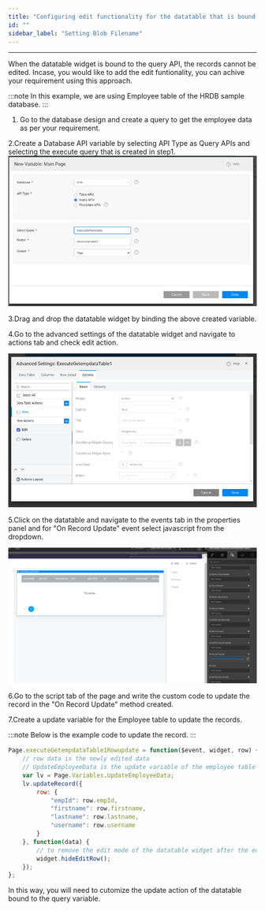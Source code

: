 ```yaml
---
title: "Configuring edit functionality for the datatable that is bound to Query API"
id: ""
sidebar_label: "Setting Blob Filename"
---
```

---

When the datatable widget is bound to the query API, the records cannot be edited. Incase, you would like to add the edit funtionality, you can achive your requirement using this approach.

:::note
In this example, we are using Employee table of the HRDB sample database.
:::

1. Go to the database design and create a query to get the employee data as per your requirement.

2.Create a Database API variable by selecting API Type as Query APIs and selecting the execute query that is created in step1.
![uncheck filename column](/learn/assets/edit-datatable-bound-to-queryapi/query-variable-creation.png)

3.Drag and drop the datatable widget by binding the above created variable.

4.Go to the advanced settings of the datatable widget and navigate to actions tab and check edit action.

![uncheck filename column](/learn/assets/edit-datatable-bound-to-queryapi/edit-action-check.png)

5.Click on the datatable and navigate to the events tab in the properties panel and for "On Record Update" event select javascript from the dropdown.

![uncheck filename column](/learn/assets/edit-datatable-bound-to-queryapi/onrecordupdate-event.png)

6.Go to the script tab of the page and write the custom code to update the record in the "On Record Update" method created. 

7.Create a update variable for the Employee table to update the records.

:::note
Below is the example code to update the record.
:::

```js
Page.executeGetempdataTable1Rowupdate = function($event, widget, row) {
    // row data is the newly edited data
    // UpdateEmployeeData is the update variable of the employee table
    var lv = Page.Variables.UpdateEmployeeData;
    lv.updateRecord({
        row: {
            "empId": row.empId,
            "firstname": row.firstname,
            "lastname": row.lastname,
            "username": row.username
        }
    }, function(data) {
        // to remove the edit mode of the datatable widget after the edit action is performed. 
        widget.hideEditRow();
    });
};
```

In this way, you will need to cutomize the update action of the datatable bound to the query variable.
